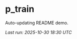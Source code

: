 # p_train

Auto-updating README demo.

<!--START_SECTION:status-->
_Last run: 2025-10-30 18:30 UTC_
<!--END_SECTION:status-->









































































































































































































































































































































































































































































































































































































































































































































































































































































































































































































































































































































































































































































































































































































































































































































































































































































